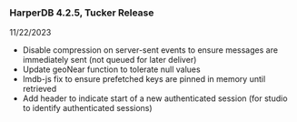 ### HarperDB 4.2.5, Tucker Release
11/22/2023

* Disable compression on server-sent events to ensure messages are immediately sent (not queued for later deliver)
* Update geoNear function to tolerate null values
* lmdb-js fix to ensure prefetched keys are pinned in memory until retrieved
* Add header to indicate start of a new authenticated session (for studio to identify authenticated sessions)
